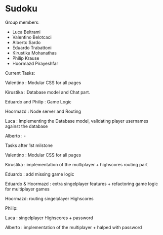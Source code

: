 # Sudoku

Group members:
- Luca Beltrami
- Valentino Belotcaci
- Alberto Sardo
- Eduardo Trabattoni
- Kirustika Mohanathas
- Philip Krause
- Hoormazd Pirayeshfar


Current Tasks:

Valentino : Modular CSS for all pages

Kirustika : Database model and Chat part.

Eduardo and Philip : Game Logic

Hoormazd : Node server and Routing

Luca : Implementing the Database model, validating player usernames against the database

Alberto : -



Tasks after 1st milstone

Valentino : Modular CSS for all pages

Kirustika : implementation of the multiplayer + highscores routing part

Eduardo : add  missing game logic 

Eduardo & Hoormazd : extra singelplayer features + refactoring game logic for multiplayer games

Hoormazd: routing singelplayer Highscores 

Philip:

Luca : singelplayer Highscores + password 

Alberto : implementation of the multiplayer + halped with password


